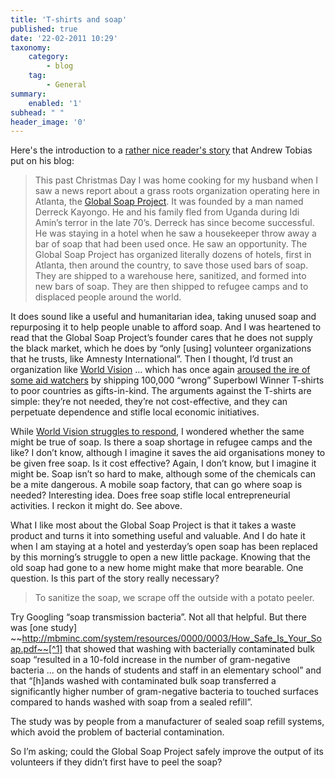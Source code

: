 ```yaml
---
title: 'T-shirts and soap'
published: true
date: '22-02-2011 10:29'
taxonomy:
    category:
        - blog
    tag:
        - General
summary:
    enabled: '1'
subhead: " "
header_image: '0'
---
```


Here's the introduction to a [rather nice reader's story](https://andrewtobias.com/soap-kitchen/) that Andrew Tobias put on his blog:

> This past Christmas Day I was home cooking for my husband when I saw a news report about a grass roots organization operating here in Atlanta, the [Global Soap Project](http://www.globalsoap.org/).  It was founded by a man named Derreck Kayongo.  He and his family fled from Uganda during Idi Amin’s terror in the late 70’s.  Derreck has since become successful. He was staying in a hotel when he saw a housekeeper throw away a bar of soap that had been used once.  He saw an opportunity.  The Global Soap Project has organized literally dozens of hotels, first in Atlanta, then around the country, to save those used bars of soap.  They are shipped to a warehouse here, sanitized, and formed into new bars of soap.  They are then shipped to refugee camps and to displaced people around the world.  

It does sound like a useful and humanitarian idea, taking unused soap and repurposing it to help people unable to afford soap. And I was heartened to read that the Global Soap Project’s founder cares that he does not supply the black market, which he does by “only [using] volunteer organizations that he trusts, like Amnesty International”. Then I thought, I’d trust an organization like [World Vision](https://www.wvi.org/) ... which has once again [aroused the ire of some aid watchers](https://web.archive.org/web/20110816213350/http://aidwatchers.com/2011/02/in-zambia-pittsburgh-won/) by shipping 100,000 “wrong” Superbowl Winner T-shirts to poor countries as gifts-in-kind. The arguments against the T-shirts are simple: they’re not needed, they’re not cost-effective, and they can perpetuate dependence and stifle local economic initiatives.

While [World Vision struggles to respond](https://web.archive.org/web/20150911145435/http://aidwatchers.com/2011/02/world-vision-responds-to-blogger-questions/), I wondered whether the same might be true of soap. Is there a soap shortage in refugee camps and the like? I don’t know, although I imagine it saves the aid organisations money to be given free soap. Is it cost effective? Again, I don’t know, but I imagine it might be. Soap isn’t so hard to make, although some of the chemicals can be a mite dangerous. A mobile soap factory, that can go where soap is needed? Interesting idea. Does free soap stifle local entrepreneurial activities. I reckon it might do. See above.

What I like most about the Global Soap Project is that it takes a waste product and turns it into something useful and valuable. And I do hate it when I am staying at a hotel and yesterday’s open soap has been replaced by this morning’s struggle to open a new little package. Knowing that the old soap had gone to a new home might make that more bearable. One question. Is this part of the story really necessary?

> To sanitize the soap, we scrape off the outside with a potato peeler.

Try Googling “soap transmission bacteria”. Not all that helpful. But there was [one study] ~~http://mbminc.com/system/resources/0000/0003/How_Safe_Is_Your_Soap.pdf~~[^1] that showed that washing with bacterially contaminated bulk soap “resulted in a 10-fold increase in the number of gram-negative bacteria ... on the hands of students and staff in an elementary school” and that “[h]ands washed with contaminated bulk soap transferred a significantly higher number of gram-negative bacteria to touched surfaces compared to hands washed with soap from a sealed refill”.

The study was by people from a manufacturer of sealed soap refill systems, which avoid the problem of bacterial contamination.

So I’m asking; could the Global Soap Project safely improve the output of its volunteers if they didn’t first have to peel the soap?

[^1]: 2022-02-22: No trace of the original, but I tracked down [a copy](https://www.cleanlink.com/news/article/Study-Bulk-Soap-in-Schools-Contaminated--11781). The Global Soap Project got absorbed into Clean the World.
